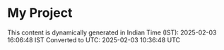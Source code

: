 # My Project

This content is dynamically generated in Indian Time (IST): 2025-02-03 16:06:48 IST
Converted to UTC: 2025-02-03 10:36:48 UTC
